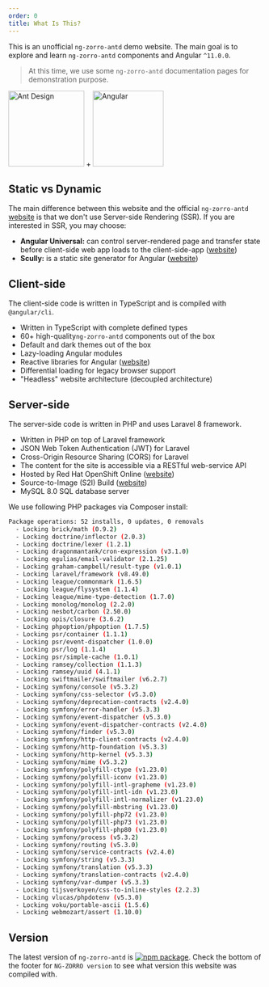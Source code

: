 ```yaml
---
order: 0
title: What Is This?
---
```


This is an unofficial `ng-zorro-antd` demo website. The main goal is to explore and learn `ng-zorro-antd` components and Angular `^11.0.0`.

> At this time, we use some `ng-zorro-antd` documentation pages for demonstration purpose.

<div class="pic-plus">
  <img alt="Ant Design" width="150" height="150" src="https://img.alicdn.com/tfs/TB1g.mWZAL0gK0jSZFtXXXQCXXa-200-200.svg">
  <span>+</span>
  <img alt="Angular" width="140" height="150" src="https://img.alicdn.com/tfs/TB1Z0PywTtYBeNjy1XdXXXXyVXa-186-200.svg">
</div>

## Static vs Dynamic

The main difference between this website and the official `ng-zorro-antd` [website](https://ng.ant.design/docs/introduce/en) is that we don't use Server-side Rendering (SSR). If you are interested in SSR, you may choose:

- **Angular Universal:** can control server-rendered page and transfer state before client-side web app loads to the client-side-app ([website](https://github.com/angular/universal))
- **Scully:** is a static site generator for Angular ([website](https://github.com/scullyio/scully))

## Client-side

The client-side code is written in TypeScript and is compiled with `@angular/cli`.

- Written in TypeScript with complete defined types
- 60+ high-quality`ng-zorro-antd` components out of the box
- Default and dark themes out of the box
- Lazy-loading Angular modules
- Reactive libraries for Angular ([website](https://github.com/ngrx/platform))
- Differential loading for legacy browser support
- "Headless" website architecture (decoupled architecture)

## Server-side

The server-side code is written in PHP and uses Laravel 8 framework.

- Written in PHP on top of Laravel framework
- JSON Web Token Authentication (JWT) for Laravel
- Cross-Origin Resource Sharing (CORS) for Laravel
- The content for the site is accessible via a RESTful web-service API
- Hosted by Red Hat OpenShift Online ([website](https://www.openshift.com/products/online/))
- Source-to-Image (S2I) Build ([website](https://docs.openshift.com/container-platform/3.11/architecture/core_concepts/builds_and_image_streams.html#source-build))
- MySQL 8.0 SQL database server

We use following PHP packages via Composer install:

```bash
Package operations: 52 installs, 0 updates, 0 removals
  - Locking brick/math (0.9.2)
  - Locking doctrine/inflector (2.0.3)
  - Locking doctrine/lexer (1.2.1)
  - Locking dragonmantank/cron-expression (v3.1.0)
  - Locking egulias/email-validator (2.1.25)
  - Locking graham-campbell/result-type (v1.0.1)
  - Locking laravel/framework (v8.49.0)
  - Locking league/commonmark (1.6.5)
  - Locking league/flysystem (1.1.4)
  - Locking league/mime-type-detection (1.7.0)
  - Locking monolog/monolog (2.2.0)
  - Locking nesbot/carbon (2.50.0)
  - Locking opis/closure (3.6.2)
  - Locking phpoption/phpoption (1.7.5)
  - Locking psr/container (1.1.1)
  - Locking psr/event-dispatcher (1.0.0)
  - Locking psr/log (1.1.4)
  - Locking psr/simple-cache (1.0.1)
  - Locking ramsey/collection (1.1.3)
  - Locking ramsey/uuid (4.1.1)
  - Locking swiftmailer/swiftmailer (v6.2.7)
  - Locking symfony/console (v5.3.2)
  - Locking symfony/css-selector (v5.3.0)
  - Locking symfony/deprecation-contracts (v2.4.0)
  - Locking symfony/error-handler (v5.3.3)
  - Locking symfony/event-dispatcher (v5.3.0)
  - Locking symfony/event-dispatcher-contracts (v2.4.0)
  - Locking symfony/finder (v5.3.0)
  - Locking symfony/http-client-contracts (v2.4.0)
  - Locking symfony/http-foundation (v5.3.3)
  - Locking symfony/http-kernel (v5.3.3)
  - Locking symfony/mime (v5.3.2)
  - Locking symfony/polyfill-ctype (v1.23.0)
  - Locking symfony/polyfill-iconv (v1.23.0)
  - Locking symfony/polyfill-intl-grapheme (v1.23.0)
  - Locking symfony/polyfill-intl-idn (v1.23.0)
  - Locking symfony/polyfill-intl-normalizer (v1.23.0)
  - Locking symfony/polyfill-mbstring (v1.23.0)
  - Locking symfony/polyfill-php72 (v1.23.0)
  - Locking symfony/polyfill-php73 (v1.23.0)
  - Locking symfony/polyfill-php80 (v1.23.0)
  - Locking symfony/process (v5.3.2)
  - Locking symfony/routing (v5.3.0)
  - Locking symfony/service-contracts (v2.4.0)
  - Locking symfony/string (v5.3.3)
  - Locking symfony/translation (v5.3.3)
  - Locking symfony/translation-contracts (v2.4.0)
  - Locking symfony/var-dumper (v5.3.3)
  - Locking tijsverkoyen/css-to-inline-styles (2.2.3)
  - Locking vlucas/phpdotenv (v5.3.0)
  - Locking voku/portable-ascii (1.5.6)
  - Locking webmozart/assert (1.10.0)
```

## Version

The latest version of `ng-zorro-antd` is [![npm package](https://img.shields.io/npm/v/ng-zorro-antd.svg?style=flat-square)](https://www.npmjs.org/package/ng-zorro-antd). Check the bottom of the footer for `NG-ZORRO version` to see what version this website was compiled with.
